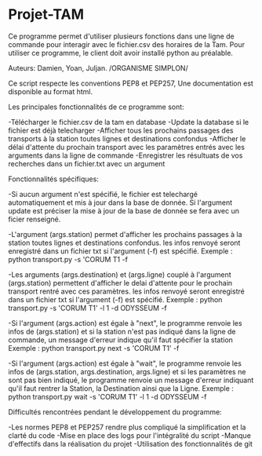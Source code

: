 # Projet-TAM

Ce programme permet d'utiliser plusieurs fonctions dans une ligne de commande pour interagir avec le fichier.csv des horaires de la Tam.
Pour utiliser ce programme, le client doit avoir installé python au préalable.

Auteurs: Damien, Yoan, Juljan. /ORGANISME SIMPLON/

Ce script respecte les conventions PEP8 et PEP257,
Une documentation est disponible au format html.

Les principales fonctionnalités de ce programme sont:

-Télécharger le fichier.csv de la tam en database
-Update la database si le fichier est déjà telecharger
-Afficher tous les prochains passages des transports à la station toutes lignes et destinations confondus
-Afficher le délai d'attente du prochain transport avec les paramètres entrés avec les arguments dans la ligne de commande
-Enregistrer les résultuats de vos recherches dans un fichier.txt avec un argument

Fonctionnalités spécifiques:

-Si aucun argument n'est spécifié, le fichier est telechargé automatiquement et mis à jour dans la base de donnée.
Si l'argument update est préciser la mise à jour de la base de donnée se fera avec un ficier renseigné.

-L'argument (args.station) permet d'afficher les prochains passages à la station toutes lignes et destinations confondus. 
les infos renvoyé seront enregistré dans un fichier txt si l'argument (-f) est spécifié.
Exemple : python transport.py -s 'CORUM T1 -f

-Les arguments (args.destination) et (args.ligne) couplé à l'argument (args.station) permettent d'afficher le delai d'attente 
pour le prochain transport rentré avec ces paramètres. 
 les infos renvoyé seront enregistré dans un fichier txt si l'argument (-f) est spécifié.
Exemple : python transport.py -s 'CORUM T1' -l 1 -d ODYSSEUM -f

-Si l'argument (args.action) est égale à "next", le programme renvoie les infos de (args.station) et si la station n'est pas 
indiqué dans la ligne de commande, un message d'erreur indique qu'il faut spécifier la station
Exemple : python transport.py next -s 'CORUM T1' -f

-Si l'argument (args.action) est égale à "wait", le programme renvoie les infos de (args.station, args.destination, args.ligne)
et si les paramètres ne sont pas bien indiqué, le programme renvoie un message d'erreur indiquant qu'il faut rentrer 
la Station, la Destination ainsi que la Ligne.
Exemple : python transport.py wait -s 'CORUM T1' -l 1 -d ODYSSEUM -f

Difficultés rencontrées pendant le développement du programme:

-Les normes PEP8 et PEP257 rendre plus compliqué la simplification et la clarté du code
-Mise en place des logs pour l'intégralité du script
-Manque d'effectifs dans la réalisation du projet
-Utilisation des fonctionnalités de git


 
